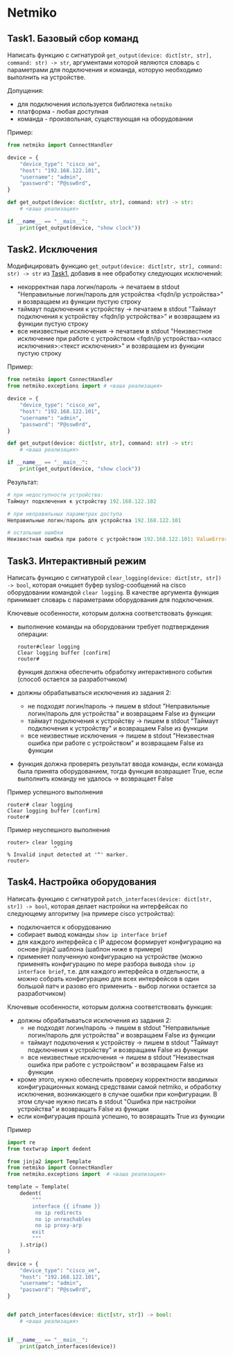 # Netmiko

## Task1. Базовый сбор команд

Написать функцию с сигнатурой `get_output(device: dict[str, str], command: str) -> str`, аргументами которой являются словарь с параметрами для подключения и команда, которую необходимо выполнить на устройстве.

Допущения:

- для подключения используется библиотека `netmiko`
- платформа - любая доступная
- команда - произвольная, существующая на оборудовании

Пример:

```python
from netmiko import ConnectHandler

device = {
    "device_type": "cisco_xe",
    "host": "192.168.122.101",
    "username": "admin",
    "password": "P@ssw0rd",
}

def get_output(device: dict[str, str], command: str) -> str:
    # <ваша реализация>

if __name__ == "__main__":
    print(get_output(device, "show clock"))
```

## Task2. Исключения

Модифицировать функцию `get_output(device: dict[str, str], command: str) -> str` из [Task1](#task1-базовый-сбор-команд), добавив в нее обработку следующих исключений:

- некорректная пара логин/пароль -> печатаем в stdout "Неправильные логин/пароль для устройства <fqdn/ip устройства>" и возвращаем из функции пустую строку
- таймаут подключения к устройству -> печатаем в stdout "Таймаут подключения к устройству <fqdn/ip устройства>" и возвращаем из функции пустую строку
- все неизвестные исключения -> печатаем в stdout "Неизвестное исключение при работе с устройством <fqdn/ip устройства><класс исключения>:<текст исключения>" и возвращаем из функции пустую строку

Пример:

```python
from netmiko import ConnectHandler
from netmiko.exceptions import # <ваша реализация>

device = {
    "device_type": "cisco_xe",
    "host": "192.168.122.101",
    "username": "admin",
    "password": "P@ssw0rd",
}

def get_output(device: dict[str, str], command: str) -> str:
    # <ваша реализация>

if __name__ == "__main__":
    print(get_output(device, "show clock"))
```

Результат:

```python
# при недоступности устройства:
Таймаут подключения к устройству 192.168.122.102

# при неправильных параметрах доступа
Неправильные логин/пароль для устройства 192.168.122.101

# остальные ошибки
Неизвестная ошибка при работе с устройством 192.168.122.101: ValueError: Unsupported 'device_type' currently supported platforms are: 
```

## Task3. Интерактивный режим

Написать функцию c сигнатурой `clear_logging(device: dict[str, str]) -> bool`, которая очищает буфер syslog-сообщений на cisco оборудовании командой `clear logging`. В качестве аргумента функция принимает словарь с параметрами оборудования для подключения.

Ключевые особенности, которым должна соответствовать функция:

- выполнение команды на оборудовании требует подтверждения операции:
  
  ```text
  router#clear logging
  Clear logging buffer [confirm]
  router#
  ```

  функция должна обеспечить обработку интерактивного события (способ остается за разработчиком)
- должны обрабатываться исключения из задания 2:
  - не подходят логин/пароль -> пишем в stdout "Неправильные логин/пароль для устройства" и возвращаем False из функции
  - таймаут подключения к устройству -> пишем в stdout "Таймаут подключения к устройству" и возвращаем False из функции
  - все неизвестные исключения -> пишем в stdout "Неизвестная ошибка при работе с устройством" и возвращаем False из функции
- функция должна проверять результат ввода команды, если команда была принята оборудованием, тогда функция возвращает True, если выполнить команду не удалось -> возвращает False

Пример успешного выполнения
  
  ```text
  router# clear logging
  Clear logging buffer [confirm]
  router#
  ```

Пример неуспешного выполнения

  ```text
  router> clear logging
                 ^
  % Invalid input detected at '^' marker.
  router>
  ```

## Task4. Настройка оборудования

Написать функцию c сигнатурой `patch_interfaces(device: dict[str, str]) -> bool`, которая делает настройки на интерфейсах по следующему алгоритму (на примере cisco устройства):

- подключается к оборудованию
- собирает вывод команды `show ip interface brief`
- для каждого интерфейса с IP адресом формирует конфигурацию на основе jinja2 шаблона (шаблон ниже в примере)
- применяет полученную конфигурацию на устройстве (можно применять конфигурацию по мере разбора вывода `show ip interface brief`, т.е. для каждого интерфейса в отдельности, а можно собрать конфигурацию для всех интерфейсов в один большой патч и разово его применить - выбор логики остается за разработчиком)

Ключевые особенности, которым должна соответствовать функция:

- должны обрабатываться исключения из задания 2:
  - не подходят логин/пароль -> пишем в stdout "Неправильные логин/пароль для устройства" и возвращаем False из функции
  - таймаут подключения к устройству -> пишем в stdout "Таймаут подключения к устройству" и возвращаем False из функции
  - все неизвестные исключения -> пишем в stdout "Неизвестная ошибка при работе с устройством" и возвращаем False из функции
- кроме этого, нужно обеспечить проверку корректности вводимых конфигурационных команд средствами самой netmiko, и обработку исключения, возникающего в случае ошибки при конфигурации. В этом случае нужно писать в stdout "Ошибка при настройки устройства" и возвращать False из функции
- если конфигурация прошла успешно, то возвращать True из функции

Пример

```python
import re
from textwrap import dedent

from jinja2 import Template
from netmiko import ConnectHandler
from netmiko.exceptions import  # <ваша реализация>

template = Template(
    dedent(
        """
        interface {{ ifname }}
         no ip redirects
         no ip unreachables
         no ip proxy-arp
        exit
        """
    ).strip()
)

device = {
    "device_type": "cisco_xe",
    "host": "192.168.122.101",
    "username": "admin",
    "password": "P@ssw0rd",
}


def patch_interfaces(device: dict[str, str]) -> bool:
    # <ваша реализация>


if __name__ == "__main__":
    print(patch_interfaces(device))
```
